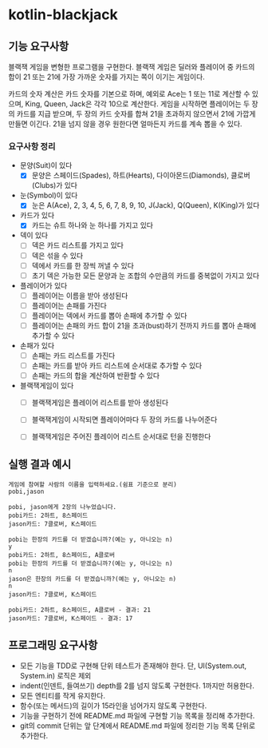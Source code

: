 # kotlin-blackjack

## 기능 요구사항

블랙잭 게임을 변형한 프로그램을 구현한다. 블랙잭 게임은 딜러와 플레이어 중 카드의 합이 21 또는 21에 가장 가까운 숫자를 가지는 쪽이 이기는 게임이다.

카드의 숫자 계산은 카드 숫자를 기본으로 하며, 예외로 Ace는 1 또는 11로 계산할 수 있으며, King, Queen, Jack은 각각 10으로 계산한다.
게임을 시작하면 플레이어는 두 장의 카드를 지급 받으며, 두 장의 카드 숫자를 합쳐 21을 초과하지 않으면서 21에 가깝게 만들면 이긴다. 21을 넘지 않을 경우 원한다면 얼마든지 카드를 계속 뽑을 수 있다.

### 요구사항 정리

- 문양(Suit)이 있다
  - [x] 문양은 스페이드(Spades), 하트(Hearts), 다이아몬드(Diamonds), 클로버(Clubs)가 있다
- 눈(Symbol)이 있다
  - [x] 눈은 A(Ace), 2, 3, 4, 5, 6, 7, 8, 9, 10, J(Jack), Q(Queen), K(King)가 있다
- 카드가 있다
  - [x] 카드는 슈트 하나와 눈 하나를 가지고 있다
- 덱이 있다
  - [ ] 덱은 카드 리스트를 가지고 있다
  - [ ] 덱은 섞을 수 있다
  - [ ] 덱에서 카드를 한 장씩 꺼낼 수 있다
  - [ ] 초기 덱은 가능한 모든 문양과 눈 조합의 수만큼의 카드를 중복없이 가지고 있다
- 플레이어가 있다
  - [ ] 플레이어는 이름을 받아 생성된다
  - [ ] 플레이어는 손패를 가진다
  - [ ] 플레이어는 덱에서 카드를 뽑아 손패에 추가할 수 있다
  - [ ] 플레이어는 손패의 카드 합이 21을 초과(bust)하기 전까지 카드를 뽑아 손패에 추가할 수 있다
- 손패가 있다
  - [ ] 손패는 카드 리스트를 가진다
  - [ ] 손패는 카드를 받아 카드 리스트에 순서대로 추가할 수 있다
  - [ ] 손패는 카드의 합을 계산하여 반환할 수 있다
- 블랙잭게임이 있다
  - [ ] 블랙잭게임은 플레이어 리스트를 받아 생성된다
  - [ ] 블랙잭게임이 시작되면 플레이어마다 두 장의 카드를 나누어준다
  - [ ] 블랙잭게임은 주어진 플레이어 리스트 순서대로 턴을 진행한다


## 실행 결과 예시

```text
게임에 참여할 사람의 이름을 입력하세요.(쉼표 기준으로 분리)
pobi,jason

pobi, jason에게 2장의 나누었습니다.
pobi카드: 2하트, 8스페이드
jason카드: 7클로버, K스페이드

pobi는 한장의 카드를 더 받겠습니까?(예는 y, 아니오는 n)
y
pobi카드: 2하트, 8스페이드, A클로버
pobi는 한장의 카드를 더 받겠습니까?(예는 y, 아니오는 n)
n
jason은 한장의 카드를 더 받겠습니까?(예는 y, 아니오는 n)
n
jason카드: 7클로버, K스페이드

pobi카드: 2하트, 8스페이드, A클로버 - 결과: 21
jason카드: 7클로버, K스페이드 - 결과: 17

```

## 프로그래밍 요구사항

- 모든 기능을 TDD로 구현해 단위 테스트가 존재해야 한다. 단, UI(System.out, System.in) 로직은 제외
- indent(인덴트, 들여쓰기) depth를 2를 넘지 않도록 구현한다. 1까지만 허용한다.
- 모든 엔티티를 작게 유지한다.
- 함수(또는 메서드)의 길이가 15라인을 넘어가지 않도록 구현한다.
- 기능을 구현하기 전에 README.md 파일에 구현할 기능 목록을 정리해 추가한다.
- git의 commit 단위는 앞 단계에서 README.md 파일에 정리한 기능 목록 단위로 추가한다.
